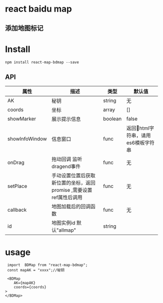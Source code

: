 # react baidu map
## 添加地图标记

# Install

```
npm install react-map-bdmap --save
```

## API


属性| 描述 | 类型 | 默认值
---|--- | --- | ---
AK |秘钥 |string | 无
coords | 坐标|  array | []
showMarker | 展示提示信息 |boolean | false
showInfoWindow | 信息窗口 | func | 返回html字符串，请用es6模板字符串
onDrag | 拖动回调 监听dragend事件|  func | 无
setPlace | 手动设置位置后获取新位置的坐标，返回promise ,需要设置ref属性后调用| func | 无
callback | 地图加载后的回调函数| func | 无 
id | 地图实例id 默认"allmap" | string



# usage


```
 import  BDMap from "react-map-bdmap";
 const mapAK = "xxxx";//秘钥

 <BDMap
    AK={mapAK}
    coords={coords}
>
</BDMap>
```
